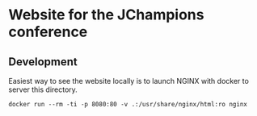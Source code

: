 # Website for the JChampions conference

## Development

Easiest way to see the website locally is to launch NGINX with docker to server this directory.

`docker run --rm -ti -p 8080:80 -v .:/usr/share/nginx/html:ro nginx`

